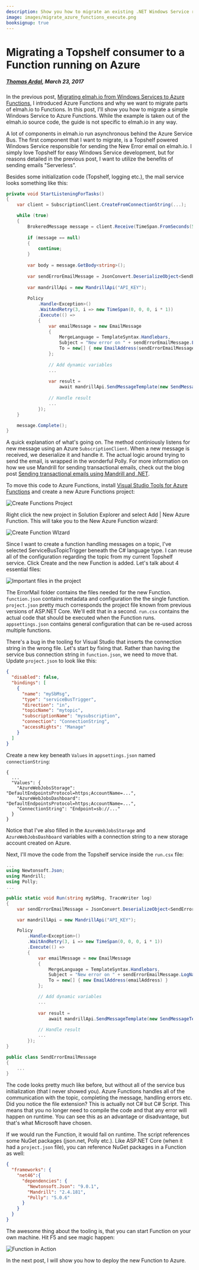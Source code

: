 ---description: Show you how to migrate an existing .NET Windows Service reading messages from Service Bus to a Function running on Azure.image: images/migrate_azure_functions_execute.pngbooksignup: true---# Migrating a Topshelf consumer to a Function running on Azure##### [Thomas Ardal](http://elmah.io/about/), March 23, 2017In the previous post, [Migrating elmah.io from Windows Services to Azure Functions](https://blog.elmah.io/migrating-from-windows-services-to-azure-functions/), I introduced Azure Functions and why we want to migrate parts of elmah.io to Functions. In this post, I'll show you how to migrate a simple Windows Service to Azure Functions. While the example is taken out of the elmah.io source code, the guide is not specific to elmah.io in any way.A lot of components in elmah.io run asynchronous behind the Azure Service Bus. The first component that I want to migrate, is a Topshelf powered Windows Service responsible for sending the New Error email on elmah.io. I simply love Topshelf for easy Windows Service development, but for reasons detailed in the previous post, I want to utilize the benefits of sending emails "Serverless".Besides some initialization code (Topshelf, logging etc.), the mail service looks something like this:```csharpprivate void StartListeningForTasks(){	var client = SubscriptionClient.CreateFromConnectionString(...);	while (true)	{		BrokeredMessage message = client.Receive(TimeSpan.FromSeconds(5));			if (message == null)		{			continue;		}			var body = message.GetBody<string>();			var sendErrorEmailMessage = JsonConvert.DeserializeObject<SendErrorEmailMessage>(body);			var mandrillApi = new MandrillApi("API_KEY");			Policy			.Handle<Exception>()			.WaitAndRetry(3, i => new TimeSpan(0, 0, 0, i * 1))			.Execute(() =>			{				var emailMessage = new EmailMessage				{					MergeLanguage = TemplateSyntax.Handlebars,					Subject = "New error on " + sendErrorEmailMessage.LogName,					To = new[] { new EmailAddress(sendErrorEmailMessage.Email) }				};					// Add dynamic variables				...					var result =				    await mandrillApi.SendMessageTemplate(new SendMessageTemplateRequest(...));								// Handle result				...			});	}	message.Complete();}```A quick explanation of what's going on. The method continiously listens for new message using an Azure `SubscriptionClient`. When a new message is received, we deserialize it and handle it. The actual logic around trying to send the email, is wrapped in the wonderful Polly. For more information on how we use Mandrill for sending transactional emails, check out the blog post [Sending transactional emails using Mandrill and .NET](https://blog.elmah.io/sending-transactional-emails-using-mandrill-and-net/).To move this code to Azure Functions, install [Visual Studio Tools for Azure Functions](https://blogs.msdn.microsoft.com/webdev/2016/12/01/visual-studio-tools-for-azure-functions/) and create a new Azure Functions project:![Create Functions Project](images/migrate_azure_functions_create_project.png)Right click the new project in Solution Explorer and select Add | New Azure Function. This will take you to the New Azure Function wizard:![Create Function WIzard](images/migrate_azure_functions_create_function.png)Since I want to create a function handling messages on a topic, I've selected ServiceBusTopicTrigger beneath the C# language type. I can reuse all of the configuration regarding the topic from my current Topshelf service. Click Create and the new Function is added. Let's talk about 4 essential files:![Important files in the project](images/migrate_azure_functions_important_files.png)The ErrorMail folder contains the files needed for the new Function. `function.json` contains metadata and configuration the the single function. `project.json` pretty much corresponds the project file known from previous versions of ASP.NET Core. We'll edit that in a second. `run.csx` contains the actual code that should be executed when the Function runs. `appsettings.json` contains general configuration that can be re-used across multiple functions.There's a bug in the tooling for Visual Studio that inserts the connection string in the wrong file. Let's start by fixing that. Rather than having the service bus connection string in `function.json`, we need to move that. Update `project.json` to look like this:```json  
{
  "disabled": false,
  "bindings": [
    {
      "name": "mySbMsg",
      "type": "serviceBusTrigger",
      "direction": "in",
      "topicName": "mytopic",
      "subscriptionName": "mysubscription",
      "connection": "ConnectionString",
      "accessRights": "Manage"
    }
  ]
}
```

Create a new key beneath `Values` in `appsettings.json` named `connectionString`:

```
{
  ...
  "Values": {
    "AzureWebJobsStorage": "DefaultEndpointsProtocol=https;AccountName=...",
    "AzureWebJobsDashboard": "DefaultEndpointsProtocol=https;AccountName=...",
    "ConnectionString": "Endpoint=sb://..."
  }
}
```

Notice that I've also filled in the `AzureWebJobsStorage` and `AzureWebJobsDashboard` variables with a connection string to a new storage account created on Azure.

Next, I'll move the code from the Topshelf service inside the `run.csx` file:

```csharp
...
using Newtonsoft.Json;
using Mandrill;
using Polly;
...

public static void Run(string mySbMsg, TraceWriter log)
{
	var sendErrorEmailMessage = JsonConvert.DeserializeObject<SendErrorEmailMessage>(mySbMsg);

	var mandrillApi = new MandrillApi("API_KEY");

	Policy
		.Handle<Exception>()
		.WaitAndRetry(3, i => new TimeSpan(0, 0, 0, i * 1))
		.Execute(() =>
		{
			var emailMessage = new EmailMessage
			{
				MergeLanguage = TemplateSyntax.Handlebars,
				Subject = "New error on " + sendErrorEmailMessage.LogName,
				To = new[] { new EmailAddress(emailAddress) }
			};

			// Add dynamic variables
			...
	
			var result =
				await mandrillApi.SendMessageTemplate(new SendMessageTemplateRequest(...));
			
			// Handle result
			...
		});
}

public class SendErrorEmailMessage
{
	...
}
```

The code looks pretty much like before, but without all of the service bus initialization (that I never showed you). Azure Functions handles all of the communication with the topic, completing the message, handling errors etc. Did you notice the file extension? This is actually not C# but C# Script. This means that you no longer need to compile the code and that any error will happen on runtime. You can see this as an advantage or disadvantage, but that's what Microsoft have chosen.

If we would run the Function, it would fail on runtime. The script references some NuGet packages (json.net, Polly etc.). Like ASP.NET Core (when it had a `project.json` file), you can reference NuGet packages in a Function as well:

```json
{
  "frameworks": {
    "net46":{
      "dependencies": {
        "Newtonsoft.Json": "9.0.1",
        "Mandrill": "2.4.181",
        "Polly": "5.0.6"
      }
    }
  }
}
```

The awesome thing about the tooling is, that you can start Function on your own machine. Hit F5 and see magic happen:

![Function in Action](images/migrate_azure_functions_execute.png)

In the next post, I will show you how to deploy the new Function to Azure.